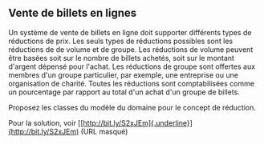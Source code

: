 ## Vente de billets en lignes 


Un système de vente de billets en ligne doit supporter différents types
de réductions de prix. Les seuls types de réductions possibles sont les
réductions de de volume et de groupe. Les réductions de volume peuvent
être basées soit sur le nombre de billets achetés, soit sur le montant
d\'argent dépensé pour l\'achat. Les réductions de groupe sont offertes
aux membres d'un groupe particulier, par exemple, une entreprise ou une
organisation de charité. Toutes les réductions sont comptabilisées comme
un pourcentage par rapport au total d'un achat d'un groupe de billets.

Proposez les classes du modèle du domaine pour le concept de réduction.

Pour la solution, voir
[[http://bit.ly/S2xJEm]{.underline}](http://bit.ly/S2xJEm) (URL masqué)
